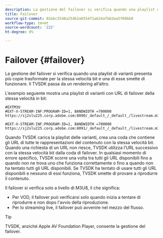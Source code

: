 ```yaml
---
description: La gestione del failover si verifica quando una playlist di varianti presenta più copie trasformate per la stessa velocità bit e una di esse smette di funzionare. Il TVSDK passa da un rendering all’altro.
title: Failover
source-git-commit: 02ebc3548a254b2a6554f1ab34afbb3ea5f09bb8
workflow-type: tm+mt
source-wordcount: '222'
ht-degree: 0%

---
```


# Failover {#failover}

La gestione del failover si verifica quando una playlist di varianti presenta più copie trasformate per la stessa velocità bit e una di esse smette di funzionare. Il TVSDK passa da un rendering all’altro.

L’esempio seguente mostra una playlist di varianti con URL di failover della stessa velocità in bit:

```
#EXTM3U
#EXT-X-STREAM-INF:PROGRAM-ID=1, BANDWIDTH =700000
https://sj2slu225.corp.adobe.com:8090/_default_/_default_/livestream.m3u8   

#EXT-X-STREAM-INF:PROGRAM-ID=1, BANDWIDTH =700000
https://sj2slu225.corp.adobe.com:8091/_default_/_default_/livestream.m3u8
```

Quando TVSDK carica la playlist delle varianti, crea una coda che contiene gli URL di tutte le rappresentazioni del contenuto con la stessa velocità bit. Quando una richiesta di un URL non riesce, TVSDK utilizza l’URL successivo con la stessa velocità bit dalla coda di failover. In qualsiasi momento di errore specifico, TVSDK scorre una volta tra tutti gli URL disponibili fino a quando non ne trova uno che funziona correttamente o fino a quando non ha tentato tutti gli URL disponibili. Se TVSDK ha tentato di usare tutti gli URL disponibili e nessuno di essi funziona, TVSDK smette di provare a riprodurre il contenuto.

Il failover si verifica solo a livello di M3U8, il che significa:

* Per VOD, il failover può verificarsi solo quando inizia a tentare di riprodurre e non dopo l&#39;avvio della riproduzione.
* Per lo streaming live, il failover può avvenire nel mezzo del flusso.

>[!TIP]
>
>TVSDK, anziché Apple AV Foundation Player, consente la gestione del failover.
